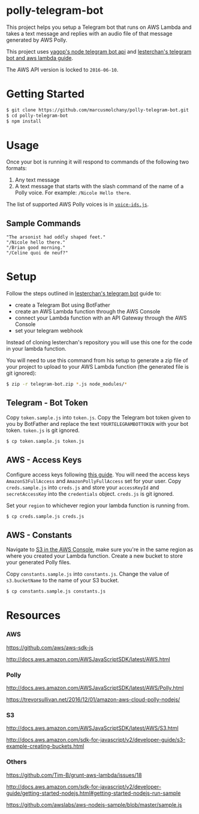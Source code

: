 polly-telegram-bot
==================

This project helps you setup a Telegram bot that runs on AWS Lambda and takes a text message and replies with an audio file of that message generated by AWS Polly.

This project uses [yagop's node telegram bot api](https://github.com/yagop/node-telegram-bot-api)
and [lesterchan's telegram bot and aws lambda guide](https://github.com/lesterchan/telegram-bot).

The AWS API version is locked to `2016-06-10`.

# Getting Started

```sh
$ git clone https://github.com/marcusmolchany/polly-telegram-bot.git
$ cd polly-telegram-bot
$ npm install
```

# Usage

Once your bot is running it will respond to commands of the following two formats:

1. Any text message
2. A text message that starts with the slash command of the name of a Polly voice. For example: `/Nicole Hello there`.

The list of supported AWS Polly voices is in [`voice-ids.js`](https://github.com/marcusmolchany/polly-telegram-bot/blob/master/voice-ids.js).

## Sample Commands
```
"The arsonist had oddly shaped feet."
"/Nicole hello there."
"/Brian good morning."
"/Celine quoi de neuf?"
```

# Setup

Follow the steps outlined in [lesterchan's telegram bot](https://github.com/lesterchan/telegram-bot)
guide to:

* create a Telegram Bot using BotFather
* create an AWS Lambda function through the AWS Console
* connect your Lambda function with an API Gateway through the AWS Console
* set your telegram webhook

Instead of cloning lesterchan's repository you will use this one for the code in your lambda
function.

You will need to use this command from his setup to generate a zip file of your project to upload
to your AWS Lambda function (the generated file is git ignored):
```sh
$ zip -r telegram-bot.zip *.js node_modules/*
```

## Telegram - Bot Token

Copy `token.sample.js` into `token.js`. Copy the Telegram bot token given to you by BotFather and
replace the text `YOURTELEGRAMBOTTOKEN` with your bot token. `token.js` is git ignored.

```sh
$ cp token.sample.js token.js
```

## AWS - Access Keys

Configure access keys following [this guide](https://aws.amazon.com/developers/access-keys/).
You will need the access keys `AmazonS3FullAccess` and `AmazonPollyFullAccess` set for your user.
Copy `creds.sample.js` into `creds.js` and store your `accessKeyId` and `secretAccessKey` into
the `credentials` object. `creds.js` is git ignored.

Set your `region` to whichever region your lambda function is running from.

```sh
$ cp creds.sample.js creds.js
```

## AWS - Constants

Navigate to [S3 in the AWS Console](https://console.aws.amazon.com/s3/), make sure you're in the
same region as where you created your Lambda function. Create a new bucket to store your generated
Polly files.

Copy `constants.sample.js` into `constants.js`. Change the value of `s3.bucketName` to the name
of your S3 bucket.

```sh
$ cp constants.sample.js constants.js
```

# Resources
### AWS
https://github.com/aws/aws-sdk-js

http://docs.aws.amazon.com/AWSJavaScriptSDK/latest/AWS.html

### Polly
http://docs.aws.amazon.com/AWSJavaScriptSDK/latest/AWS/Polly.html

https://trevorsullivan.net/2016/12/01/amazon-aws-cloud-polly-nodejs/

### S3
http://docs.aws.amazon.com/AWSJavaScriptSDK/latest/AWS/S3.html

http://docs.aws.amazon.com/sdk-for-javascript/v2/developer-guide/s3-example-creating-buckets.html

### Others
https://github.com/Tim-B/grunt-aws-lambda/issues/18

http://docs.aws.amazon.com/sdk-for-javascript/v2/developer-guide/getting-started-nodejs.html#getting-started-nodejs-run-sample

https://github.com/awslabs/aws-nodejs-sample/blob/master/sample.js
